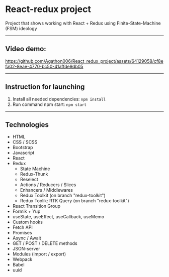 # React-redux project

Project that shows working with React + Redux using Finite-State-Machine (FSM) ideology

---

## Video demo:

https://github.com/Agathon006/React_redux_project/assets/64129058/cf8efa02-8eae-4770-bc50-41affde9db05

---

## Instruction for launching

1. Install all needed dependencies:
   `npm install`
1. Run command npm start:
   `npm start`

---

## Technologies

- HTML
- CSS / SCSS
- Bootstrap
- Javascript
- React
- Redux
  - State Machine
  - Redux-Thunk
  - Reselect
  - Actions / Reducers / Slices
  - Enhancers / Middlewares
  - Redux Toolkit (on branch "redux-toolkit")
  - Redux Toolik: RTK Query (on branch "redux-toolkit")
- React Transition Group
- Formik + Yup
- useState, useEffect, useCallback, useMemo
- Custom hooks
- Fetch API
- Promises
- Async / Await
- GET / POST / DELETE methods
- JSON-server
- Modules (import / export)
- Webpack
- Babel
- uuid


